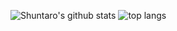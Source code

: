 ![Shuntaro's github stats](https://github-readme-stats.vercel.app/api?username=shun-shobon&count_private=true&show_icons=true)
![top langs](https://github-readme-stats.vercel.app/api/top-langs/?username=shun-shobon&count-private=true)
